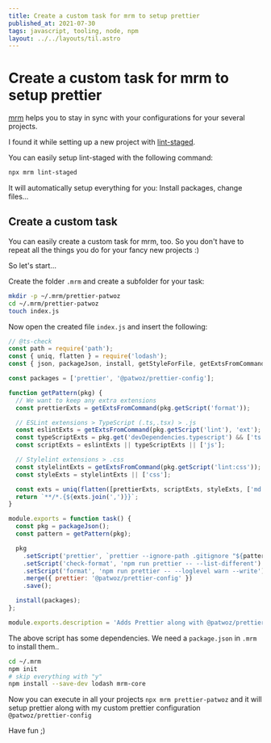 ```yaml
---
title: Create a custom task for mrm to setup prettier
published_at: 2021-07-30
tags: javascript, tooling, node, npm
layout: ../../layouts/til.astro
---
```


# Create a custom task for mrm to setup prettier

[mrm](https://github.com/sapegin/mrm) helps you to stay in sync with your configurations for your several projects.

I found it while setting up a new project with [lint-staged](https://github.com/okonet/lint-staged#installation-and-setup).

You can easily setup lint-staged with the following command:

```bash
npx mrm lint-staged
```

It will automatically setup everything for you: Install packages, change files...

## Create a custom task

You can easily create a custom task for mrm, too. So you don't have to repeat all the things you do for your fancy new projects :)

So let's start...

Create the folder `.mrm` and create a subfolder for your task:

```bash
mkdir -p ~/.mrm/prettier-patwoz
cd ~/.mrm/prettier-patwoz
touch index.js
```

Now open the created file `index.js` and insert the following:

```javascript
// @ts-check
const path = require('path');
const { uniq, flatten } = require('lodash');
const { json, packageJson, install, getStyleForFile, getExtsFromCommand } = require('mrm-core');

const packages = ['prettier', '@patwoz/prettier-config'];

function getPattern(pkg) {
  // We want to keep any extra extensions
  const prettierExts = getExtsFromCommand(pkg.getScript('format'));

  // ESLint extensions > TypeScript (.ts,.tsx) > .js
  const eslintExts = getExtsFromCommand(pkg.getScript('lint'), 'ext');
  const typeScriptExts = pkg.get('devDependencies.typescript') && ['ts', 'tsx'];
  const scriptExts = eslintExts || typeScriptExts || ['js'];

  // Stylelint extensions > .css
  const stylelintExts = getExtsFromCommand(pkg.getScript('lint:css'));
  const styleExts = stylelintExts || ['css'];

  const exts = uniq(flatten([prettierExts, scriptExts, styleExts, ['md']]).filter(Boolean));
  return `**/*.{${exts.join(',')}}`;
}

module.exports = function task() {
  const pkg = packageJson();
  const pattern = getPattern(pkg);

  pkg
    .setScript('prettier', `prettier --ignore-path .gitignore "${pattern}"`)
    .setScript('check-format', 'npm run prettier -- --list-different')
    .setScript('format', 'npm run prettier -- --loglevel warn --write')
    .merge({ prettier: '@patwoz/prettier-config' })
    .save();

  install(packages);
};

module.exports.description = 'Adds Prettier along with @patwoz/prettier-config';
```

The above script has some dependencies. We need a `package.json` in `.mrm` to install them..

```bash
cd ~/.mrm
npm init
# skip everything with "y"
npm install --save-dev lodash mrm-core
```

Now you can execute in all your projects `npx mrm prettier-patwoz` and it will setup prettier along with my custom prettier configuration `@patwoz/prettier-config`

Have fun ;)
